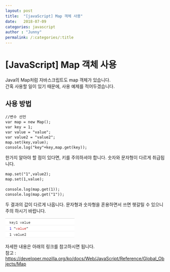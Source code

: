 ```yaml
---
layout: post
title:  "[javaScript] Map 객체 사용"
date:   2018-07-09
categories: javascript
author : "Junny"
permalink: /:categories/:title
---
```


# [JavaScript] Map 객체 사용
 
 Java의  Map처럼 자바스크립트도 map 객체가 있습니다.<br>
 간혹 사용할 일이 있기 때문에, 사용 예제를 적어두겠습니다.<br>

## 사용 방법
~~~
//변수 선언
var map = new Map();
var key = 1;
var value = "value";
var value2 = "value2";
map.set(key,value);
console.log("key"+key,map.get(key));
~~~
한가지 알아야 할 점이 있다면, 키를 주의하셔야 합니다. 숫자와 문자형이 다르게 취급됩니다.

~~~
map.set("1",value2);
map.set(1,value);

console.log(map.get(1));
console.log(map.get("1"));
~~~
두 결과의 값이 다르게 나옵니다.  문자형과 숫자형을 혼용하면서 쓰면 헷갈릴 수 있으니 주의 하시기 바랍니다.

![map 결과](/assets/image/javascript/map/map.png)

자세한 내용은 아래의 링크를 참고하시면 됩니다.<br>
참고 : <a href ="https://developer.mozilla.org/ko/docs/Web/JavaScript/Reference/Global_Objects/Map" >https://developer.mozilla.org/ko/docs/Web/JavaScript/Reference/Global_Objects/Map</a>